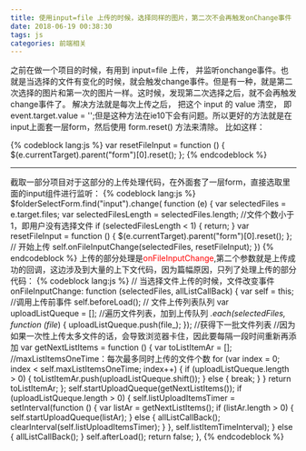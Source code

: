 ```yaml
---
title: 使用input=file 上传的时候，选择同样的图片，第二次不会再触发onChange事件
date: 2018-06-19 00:38:30
tags: js
categories: 前端相关
---
```

之前在做一个项目的时候，有用到 input=file 上传， 并监听onchange事件。也就是当选择的文件有变化的时候，就会触发change事件。但是有一种，就是第二次选择的图片和第一次的图片一样。这时候，发现第二次选择之后，就不会再触发change事件了。
解决方法就是每次上传之后， 把这个 input 的 value 清空， 即 event.target.value = '';但是这种方法在ie10下会有问题。所以更好的方法就是在input上面套一层form，然后使用 form.reset() 方法来清除。
比如这样：
<!--more-->
{% codeblock lang:js %}
var resetFileInput = function () {
    $(e.currentTarget).parent("form")[0].reset();
};
{% endcodeblock %}

---

截取一部分项目对于这部分的上传处理代码，在外面套了一层form，直接选取里面的input组件进行监听：
{% codeblock lang:js %}
$folderSelectForm.find("input").change(
    function (e) {
        var selectedFiles = e.target.files;
        var selectedFilesLength = selectedFiles.length;
        //文件个数小于1，即用户没有选择文件
        if (selectedFilesLength < 1) {
            return;
        }
        var resetFileInput = function () {
            $(e.currentTarget).parent("form")[0].reset();
        };
        // 开始上传
        self.onFileInputChange(selectedFiles, resetFileInput);
    })
{% endcodeblock %}
上传的部分处理是<font color=red>onFileInputChange</font>,第二个参数就是上传成功的回调，这边涉及到大量的上下文代码，因为篇幅原因，只列了处理上传的部分代码：
{% codeblock lang:js %}
// 当选择文件上传的时候，文件改变事件
onFileInputChange: function (selectedFiles, allListCallBack) {
    var self = this;
    //调用上传前事件
    self.beforeLoad();
    // 文件上传列表队列
    var uploadListQueque = [];
    //遍历文件列表，加到上传队列
    _.each(selectedFiles, function (file_) {
        uploadListQueque.push(file_);
    });
    //获得下一批文件列表
    //因为如果一次性上传太多文件的话，会导致浏览器卡住，因此要每隔一段时间重新再添加
    var getNextListItems = function () {
        var toListItemAr = [];
        //maxListItemsOneTime：每次最多同时上传的文件个数
        for (var index = 0; index < self.maxListItemsOneTime; index++) {
            if (uploadListQueque.length > 0) {
                toListItemAr.push(uploadListQueque.shift());
            } else {
                break;
            }
        }
        return toListItemAr;
    };
    self.startUploadQueque(getNextListItems());
    if (uploadListQueque.length > 0) {
        self.listUploadItemsTimer = setInterval(function () {
            var listAr = getNextListItems();
            if (listAr.length > 0) {
                self.startUploadQueque(listAr);
            } else {
                allListCallBack();
                clearInterval(self.listUploadItemsTimer);
            }
        }, self.listItemTimeInterval);
    } else {
        allListCallBack();
    }
    self.afterLoad();
    return false;
},
{% endcodeblock %}
